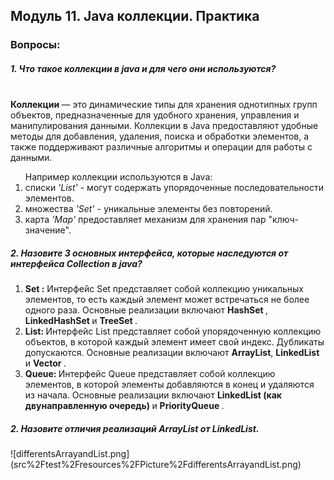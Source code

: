 <h2>  Модуль 11. Java коллекции. Практика  </h2>
<h3> Вопросы:  </h3> 
<h5> 1. Что такое коллекции в java и для чего они используются? </h5>
<br>
<strong> Коллекции </strong> —  это динамические типы для хранения однотипных групп объектов, предназначенные для удобного хранения, управления и манипулирования данными. Коллекции в Java предоставляют удобные методы для добавления, удаления, поиска и обработки элементов, а также поддерживают различные алгоритмы и операции для работы с данными.<br>
<ol> 
Например коллекции используются в Java:
<li> списки <i> 'List'</i> - могут содержать упорядоченные последовательности элементов. <br></li>
<li> множества <i> 'Set' </i> - уникальные элементы без повторений. <br></li>
<li> карта <i> 'Map' </i> предоставляет механизм для хранения пар "ключ-значение".<br></li>
</ol>

<h5> 2. Назовите 3 основных интерфейса, которые наследуются от интерфейса Collection в java? </h5>
<ol> 
<li> <strong> Set :</strong> Интерфейс Set представляет собой коллекцию уникальных элементов, то есть каждый элемент может встречаться не более одного раза. Основные реализации включают <strong> HashSet </strong>, <strong> LinkedHashSet </strong> и  <strong> TreeSet </strong>. <br></li>
<li> <strong> List: </strong> Интерфейс List представляет собой упорядоченную коллекцию объектов, в которой каждый элемент имеет свой индекс. Дубликаты допускаются. Основные реализации включают <strong> ArrayList</strong>,  <strong> LinkedList</strong> и <strong> Vector </strong>.<br></li>
<li> <strong> Queue: </strong> Интерфейс Queue представляет собой коллекцию элементов, в которой элементы добавляются в конец и удаляются из начала. Основные реализации включают <strong> LinkedList  (как двунаправленную очередь) </strong> и <strong> PriorityQueue </strong>. <br></li>
</ol>

<h5> 2. Назовите отличия реализаций ArrayList от LinkedList.</h5>
![differentsArrayandList.png](src%2Ftest%2Fresources%2FPicture%2FdifferentsArrayandList.png)






